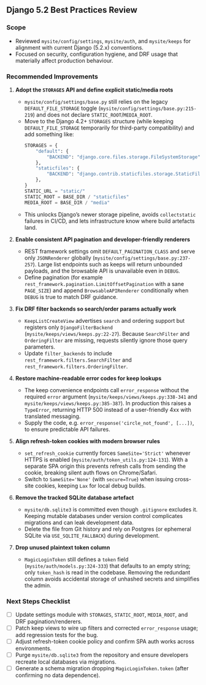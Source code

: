 ## Django 5.2 Best Practices Review

### Scope
- Reviewed `mysite/config/settings`, `mysite/auth`, and `mysite/keeps` for alignment with current Django (5.2.x) conventions.
- Focused on security, configuration hygiene, and DRF usage that materially affect production behaviour.

### Recommended Improvements

1. **Adopt the `STORAGES` API and define explicit static/media roots**  
   - `mysite/config/settings/base.py` still relies on the legacy `DEFAULT_FILE_STORAGE` toggle (`mysite/config/settings/base.py:215-219`) and does not declare `STATIC_ROOT`/`MEDIA_ROOT`.  
   - Move to the Django 4.2+ `STORAGES` structure (while keeping `DEFAULT_FILE_STORAGE` temporarily for third-party compatibility) and add something like:
     ```python
     STORAGES = {
         "default": {
             "BACKEND": "django.core.files.storage.FileSystemStorage",
         },
         "staticfiles": {
             "BACKEND": "django.contrib.staticfiles.storage.StaticFilesStorage",
         },
     }
     STATIC_URL = "static/"
     STATIC_ROOT = BASE_DIR / "staticfiles"
     MEDIA_ROOT = BASE_DIR / "media"
     ```
   - This unlocks Django’s newer storage pipeline, avoids `collectstatic` failures in CI/CD, and lets infrastructure know where build artefacts land.

2. **Enable consistent API pagination and developer-friendly renderers**  
   - REST framework settings omit `DEFAULT_PAGINATION_CLASS` and serve only `JSONRenderer` globally (`mysite/config/settings/base.py:237-257`). Large list endpoints such as keeps will return unbounded payloads, and the browsable API is unavailable even in `DEBUG`.  
   - Define pagination (for example `rest_framework.pagination.LimitOffsetPagination` with a sane `PAGE_SIZE`) and append `BrowsableAPIRenderer` conditionally when `DEBUG` is true to match DRF guidance.

3. **Fix DRF filter backends so search/order params actually work**  
   - `KeepListCreateView` advertises `search` and ordering support but registers only `DjangoFilterBackend` (`mysite/keeps/views/keeps.py:22-27`). Because `SearchFilter` and `OrderingFilter` are missing, requests silently ignore those query parameters.  
   - Update `filter_backends` to include `rest_framework.filters.SearchFilter` and `rest_framework.filters.OrderingFilter`.

4. **Restore machine-readable error codes for keep lookups**  
   - The keep convenience endpoints call `error_response` without the required `error` argument (`mysite/keeps/views/keeps.py:338-341` and `mysite/keeps/views/keeps.py:385-387`). In production this raises a `TypeError`, returning HTTP 500 instead of a user-friendly 4xx with translated messaging.  
   - Supply the code, e.g. `error_response('circle_not_found', [...])`, to ensure predictable API failures.

5. **Align refresh-token cookies with modern browser rules**  
   - `set_refresh_cookie` currently forces `SameSite='Strict'` whenever HTTPS is enabled (`mysite/auth/token_utils.py:124-131`). With a separate SPA origin this prevents refresh calls from sending the cookie, breaking silent auth flows on Chrome/Safari.  
   - Switch to `SameSite='None'` (with `secure=True`) when issuing cross-site cookies, keeping `Lax` for local debug builds.

6. **Remove the tracked SQLite database artefact**  
   - `mysite/db.sqlite3` is committed even though `.gitignore` excludes it. Keeping mutable databases under version control complicates migrations and can leak development data.  
   - Delete the file from Git history and rely on Postgres (or ephemeral SQLite via `USE_SQLITE_FALLBACK`) during development.

7. **Drop unused plaintext token column**  
   - `MagicLoginToken` still defines a `token` field (`mysite/auth/models.py:324-333`) that defaults to an empty string; only `token_hash` is read in the codebase. Removing the redundant column avoids accidental storage of unhashed secrets and simplifies the admin.

### Next Steps Checklist
- [ ] Update settings module with `STORAGES`, `STATIC_ROOT`, `MEDIA_ROOT`, and DRF pagination/renderers.
- [ ] Patch keep views to wire up filters and corrected `error_response` usage; add regression tests for the bug.
- [ ] Adjust refresh-token cookie policy and confirm SPA auth works across environments.
- [ ] Purge `mysite/db.sqlite3` from the repository and ensure developers recreate local databases via migrations.
- [ ] Generate a schema migration dropping `MagicLoginToken.token` (after confirming no data dependence).

